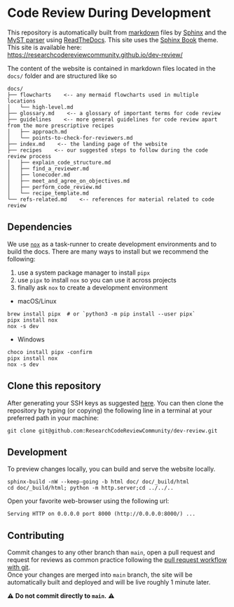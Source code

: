 # Code Review During Development

This repository is automatically built from [markdown](https://commonmark.org/) files by [Sphinx](https://www.sphinx-doc.org/) and the [MyST parser](https://myst-parser.readthedocs.io)
using [ReadTheDocs](https://readthedocs.org/).
This site uses the [Sphinx Book](https://sphinx-book-theme.readthedocs.io) theme.
This site is available here: https://researchcodereviewcommunity.github.io/dev-review/

The content of the website is contained in markdown files located in the `docs/` folder and are structured like so

~~~text
docs/
├── flowcharts    <-- any mermaid flowcharts used in multiple locations
│   └── high-level.md
├── glossary.md    <-- a glossary of important terms for code review
├── guidelines    <-- more general guidelines for code review apart from the more prescriptive recipes
│   ├── approach.md
│   └── points-to-check-for-reviewers.md
├── index.md    <-- the landing page of the website
├── recipes    <-- our suggested steps to follow during the code review process
│   ├── explain_code_structure.md
│   ├── find_a_reviewer.md
│   ├── lonecoder.md
│   ├── meet_and_agree_on_objectives.md
│   ├── perform_code_review.md
│   └── recipe_template.md
└── refs-related.md    <-- references for material related to code review
~~~

## Dependencies
We use [`nox`](https://nox.thea.codes/en/stable/)
as a task-runner to create development environments
and to build the docs.
There are many ways to install but we recommend the following:
1. use a system package manager to install `pipx`
2. use `pipx` to install `nox` so you can use it across projects
3. finally ask `nox` to create a development environment

- macOS/Linux
```
brew install pipx  # or `python3 -m pip install --user pipx`
pipx install nox
nox -s dev
```
- Windows
```
choco install pipx -confirm
pipx install nox
nox -s dev
```

## Clone this repository
After generating your SSH keys as suggested [here](https://docs.github.com/en/github/authenticating-to-github/generating-a-new-ssh-key-and-adding-it-to-the-ssh-agent).
You can then clone the repository by typing (or copying) the following line in a terminal at your preferred path in your machine:
```
git clone git@github.com:ResearchCodeReviewCommunity/dev-review.git
```

## Development
To preview changes locally, you can build and serve the website locally.

```
sphinx-build -nW --keep-going -b html doc/ doc/_build/html
cd doc/_build/html; python -m http.server;cd ../../..
```

Open your favorite web-browser using the following url:
```
Serving HTTP on 0.0.0.0 port 8000 (http://0.0.0.0:8000/) ...
```

## Contributing
Commit changes to any other branch than `main`, open a pull request and request for reviews as common practice following the [pull request workflow with git](https://medium.com/@urna.hybesis/pull-request-workflow-with-git-6-steps-guide-3858e30b5fa4).  
Once your changes are merged into `main` branch, the site will be automatically built and deployed and will be live roughly 1 minute later.

:warning: **Do not commit directly to `main`.** :warning:

